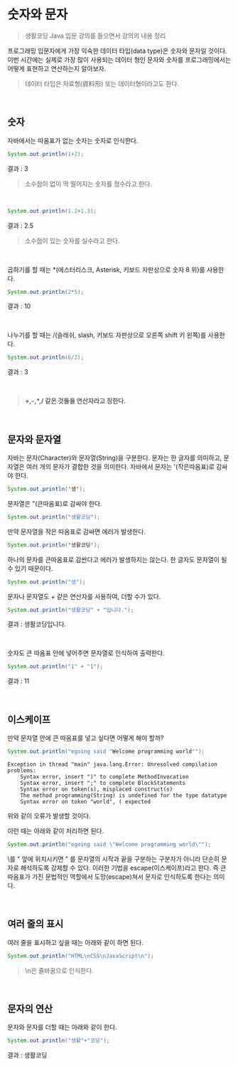 # 숫자와 문자

> 생활코딩 Java 입문 강의를 들으면서 강의의 내용 정리

프로그래밍 입문자에게 가장 익숙한 데이터 타입(data type)은 숫자와 문자일 것이다. 이번 시간에는 실제로 가장 많이 사용되는 데이터 형인 문자와 숫자를 프로그래밍에서는 어떻게 표현하고 연산하는지 알아보자.

> 데이터 타입은 자료형(資料形) 또는 데이터형이라고도 한다.

</br>

## 숫자

자바에서는 따옴표가 없는 숫자는 숫자로 인식한다.

``` java
System.out.println(1+2);
```
결과 : 3

> 소수점이 없이 딱 떨어지는 숫자를 정수라고 한다.

</br>

``` java
System.out.println(1.2+1.3);
```
결과 : 2.5

> 소수점이 있는 숫자를 실수라고 한다.

</br>

곱하기를 할 때는 *(에스터리스크, Asterisk, 키보드 자판상으로 숫자 8 위)를 사용한다.
``` java
System.out.println(2*5);
```
결과 : 10

</br>

나누기를 할 때는 /(슬래쉬, slash, 키보드 자판상으로 오른쪽 shift 키 왼쪽)를 사용한다.
``` java
System.out.println(6/2);
```
결과 : 3

</br>

> **+,-,*,/ 같은 것들을 연산자라고 칭한다.**

</br>

## 문자와 문자열
자바는 문자(Character)와 문자열(String)을 구분한다. 문자는 한 글자를 의미하고, 문자열은 여러 개의 문자가 결합한 것을 의미한다. 자바에서 문자는 '(작은따옴표)로 감싸야 한다.
``` java
System.out.println('생');
```
문자열은 "(큰따옴표)로 감싸야 한다.
``` java
System.out.println("생활코딩");
```
만약 문자열을 작은 따옴표로 감싸면 에러가 발생한다.
``` java
System.out.println('생활코딩');
```
하나의 문자를 큰따옴표로 감싼다고 에러가 발생하지는 않는다. 한 글자도 문자열이 될 수 있기 때문이다.
``` java
System.out.println("생");
```
문자나 문자열도 + 같은 연산자를 사용하여, 더할 수가 있다.
``` java
System.out.println("생활코딩" + "입니다.");
```
결과 : 생활코딩입니다.

</br>

숫자도 큰 따옴표 안에 넣어주면 문자열로 인식하여 출력한다.
``` java
System.out.println("1" + "1");
```
결과 : 11

</br>

## 이스케이프
만약 문자열 안에 큰 따옴표를 넣고 싶다면 어떻게 해야 할까?
``` java
System.out.println("egoing said "Welcome programming world"");
```
```
Exception in thread "main" java.lang.Error: Unresolved compilation problems: 
    Syntax error, insert ")" to complete MethodInvocation
    Syntax error, insert ";" to complete BlockStatements
    Syntax error on token(s), misplaced construct(s)
    The method programming(String) is undefined for the type datatype
    Syntax error on token "world", ( expected
```
위와 같이 오류가 발생할 것이다.

이런 때는 아래와 같이 처리하면 된다.
``` java
System.out.println("egoing said \"Welcome programming world\"");
```
\를 " 앞에 위치시키면 " 를 문자열의 시작과 끝을 구분하는 구분자가 아니라 단순히 문자로 해석하도록 강제할 수 있다. 이러한 기법을 escape(이스케이프)라고 한다. 즉 큰따옴표가 가진 문법적인 역할에서 도망(escape)쳐서 문자로 인식하도록 한다는 의미다.

</br>

## 여러 줄의 표시
여러 줄을 표시하고 싶을 때는 아래와 같이 하면 된다.
``` java
System.out.println("HTML\nCSS\nJavaScript\n");
```
> \n은 줄바꿈으로 인식한다.

</br>

## 문자의 연산
문자와 문자를 더할 때는 아래와 같이 한다.
``` java
System.out.println("생활"+"코딩");
```
결과 : 생활코딩
